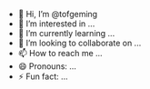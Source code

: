 - 👋 Hi, I’m @tofgeming
- 👀 I’m interested in ...
- 🌱 I’m currently learning ...
- 💞️ I’m looking to collaborate on ...
- 📫 How to reach me ...
- 😄 Pronouns: ...
- ⚡ Fun fact: ...

<!---
tofgeming/tofgeming is a ✨ special ✨ repository because its `README.md` (this file) appears on your GitHub profile.
You can click the Preview link to take a look at your changes.
--->
